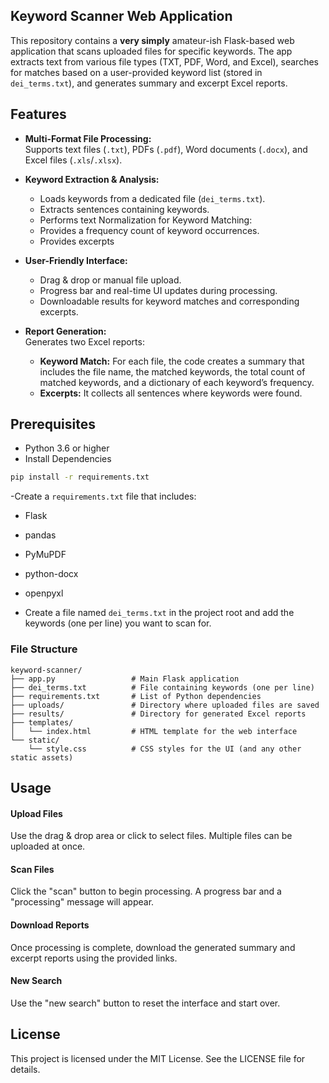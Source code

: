 ## Keyword Scanner Web Application

This repository contains a **very simply** amateur-ish Flask-based web application that scans uploaded files for specific keywords. The app extracts text from various file types (TXT, PDF, Word, and Excel), searches for matches based on a user-provided keyword list (stored in `dei_terms.txt`), and generates summary and excerpt Excel reports.

## Features

- **Multi-Format File Processing:**  
  Supports text files (`.txt`), PDFs (`.pdf`), Word documents (`.docx`), and Excel files (`.xls`/`.xlsx`).

- **Keyword Extraction & Analysis:**  
  - Loads keywords from a dedicated file (`dei_terms.txt`).  
  - Extracts sentences containing keywords.  
  - Performs text Normalization for Keyword Matching:
  - Provides a frequency count of keyword occurrences.
  - Provides excerpts 

- **User-Friendly Interface:**  
  - Drag & drop or manual file upload.  
  - Progress bar and real-time UI updates during processing.
  - Downloadable results for keyword matches and corresponding excerpts.

- **Report Generation:**  
  Generates two Excel reports:
  - **Keyword Match:** For each file, the code creates a summary that includes the file name, the matched keywords, the total count of matched keywords, and a dictionary of each keyword’s frequency.
  - **Excerpts:** It collects all sentences where keywords were found.


## Prerequisites

- Python 3.6 or higher
- Install Dependencies

```bash
pip install -r requirements.txt
```

-Create a `requirements.txt` file that includes:

- Flask
- pandas
- PyMuPDF
- python-docx
- openpyxl


- Create a file named `dei_terms.txt` in the project root and add the keywords (one per line) you want to scan for.


### File Structure

```
keyword-scanner/
├── app.py                 # Main Flask application
├── dei_terms.txt          # File containing keywords (one per line)
├── requirements.txt       # List of Python dependencies
├── uploads/               # Directory where uploaded files are saved
├── results/               # Directory for generated Excel reports
├── templates/
│   └── index.html         # HTML template for the web interface
└── static/
    └── style.css          # CSS styles for the UI (and any other static assets)
```

## Usage

#### Upload Files

Use the drag & drop area or click to select files. Multiple files can be uploaded at once.

#### Scan Files

Click the "scan" button to begin processing. A progress bar and a "processing" message will appear.

#### Download Reports

Once processing is complete, download the generated summary and excerpt reports using the provided links.

#### New Search

Use the "new search" button to reset the interface and start over.

## License

This project is licensed under the MIT License. See the LICENSE file for details.

